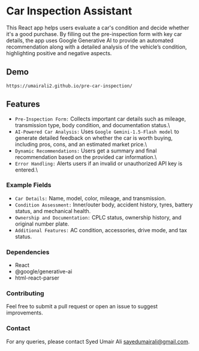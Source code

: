 # Car Inspection Assistant

This React app helps users evaluate a car's condition and decide whether it's a good purchase. By filling out the pre-inspection form with key car details, the app uses Google Generative AI to provide an automated recommendation along with a detailed analysis of the vehicle’s condition, highlighting positive and negative aspects.

## Demo
```
https://umairali2.github.io/pre-car-inspection/ 
```
## Features

- `Pre-Inspection Form:` Collects important car details such as mileage, transmission type, body condition, and documentation status.\
- `AI-Powered Car Analysis:` Uses `Google Gemini-1.5-Flash model` to generate detailed feedback on whether the car is worth buying, including pros, cons, and an estimated market price.\
- `Dynamic Recommendations:` Users get a summary and final recommendation based on the provided car information.\
- `Error Handling:` Alerts users if an invalid or unauthorized API key is entered.\

### Example Fields
- `Car Details:` Name, model, color, mileage, and transmission.
- `Condition Assessment:` Inner/outer body, accident history, tyres, battery status, and mechanical health.
- `Ownership and Documentation:` CPLC status, ownership history, and original number plate.
- `Additional Features:` AC condition, accessories, drive mode, and tax status.

### Dependencies
- React
- @google/generative-ai
- html-react-parser

### Contributing
Feel free to submit a pull request or open an issue to suggest improvements.

### Contact
For any queries, please contact Syed Umair Ali sayedumairali@gmail.com.
